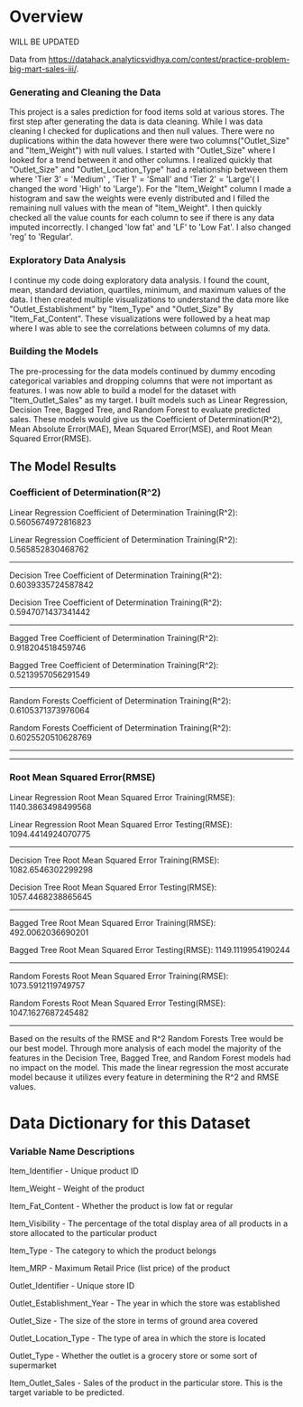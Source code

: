 # Overview


WILL BE UPDATED


Data from https://datahack.analyticsvidhya.com/contest/practice-problem-big-mart-sales-iii/.
### Generating and Cleaning the Data
This project is a sales prediction for food items sold at various stores. The first step after generating the data is data cleaning. While I was data cleaning I checked for duplications and then null values. There were no duplications within the data however there were two columns("Outlet_Size" and "Item_Weight") with null values. I started with "Outlet_Size" where I looked for a trend between it and other columns. I realized quickly that "Outlet_Size" and "Outlet_Location_Type" had a relationship between them where  'Tier 3' = 'Medium' ,  'Tier 1' = 'Small' and 'Tier 2' = 'Large'( I changed the word 'High' to 'Large'). For the "Item_Weight" column I made a histogram and saw the weights were evenly distributed and I filled the remaining null values with the mean of "Item_Weight".  I then quickly checked all the value counts for each column to see if there is any data imputed incorrectly. I changed 'low fat' and 'LF' to 'Low Fat'. I also changed 'reg' to 'Regular'. 

### Exploratory Data Analysis
I continue my code doing exploratory data analysis. I found the count, mean, standard deviation, quartiles, minimum, and maximum values of the data. I then created multiple visualizations to understand the data more like "Outlet_Establishment" by "Item_Type" and "Outlet_Size" By "Item_Fat_Content". These visualizations were followed by a heat map where I was able to see the correlations between columns of my data. 

### Building the Models
The pre-processing for the data models continued by dummy encoding categorical variables and dropping columns that were not important as features. I was now able to build a model for the dataset with "Item_Outlet_Sales" as my target. I built models such as Linear Regression, Decision Tree, Bagged Tree, and Random Forest to evaluate predicted sales. These models would give us the Coefficient of Determination(R^2), Mean Absolute Error(MAE), Mean Squared Error(MSE), and Root Mean Squared Error(RMSE). 

## The Model Results
### Coefficient of Determination(R^2)

Linear Regression Coefficient of Determination Training(R^2): 0.5605674972816823

Linear Regression Coefficient of Determination Training(R^2): 0.565852830468762
________________________________________________________________________________________________________________________________________________________________________________
Decision Tree Coefficient of Determination Training(R^2): 0.6039335724587842

Decision Tree Coefficient of Determination Training(R^2): 0.5947071437341442
________________________________________________________________________________________________________________________________________________________________________________
Bagged Tree Coefficient of Determination Training(R^2): 0.918204518459746

Bagged Tree Coefficient of Determination Training(R^2): 0.5213957056291549
________________________________________________________________________________________________________________________________________________________________________________
Random Forests Coefficient of Determination Training(R^2): 0.6105371373976064

Random Forests Coefficient of Determination Training(R^2): 0.6025520510628769

________________________________________________________________________________________________________________________________________________________________________________
________________________________________________________________________________________________________________________________________________________________________________
### Root Mean Squared Error(RMSE)

Linear Regression Root Mean Squared Error Training(RMSE): 1140.3863498499568

Linear Regression Root Mean Squared Error Testing(RMSE): 1094.4414924070775
________________________________________________________________________________________________________________________________________________________________________________
Decision Tree Root Mean Squared Error Training(RMSE): 1082.6546302299298

Decision Tree Root Mean Squared Error Testing(RMSE): 1057.4468238865645
________________________________________________________________________________________________________________________________________________________________________________
Bagged Tree Root Mean Squared Error Training(RMSE): 492.0062036690201

Bagged Tree Root Mean Squared Error Testing(RMSE): 1149.1119954190244
________________________________________________________________________________________________________________________________________________________________________________
Random Forests Root Mean Squared Error Training(RMSE): 1073.5912119749757

Random Forests Root Mean Squared Error Testing(RMSE): 1047.1627687245482
________________________________________________________________________________________________________________________________________________________________________________
Based on the results of the RMSE and R^2 Random Forests Tree would be our best model. Through more analysis of each model the majority of the features in the Decision Tree, Bagged Tree, and Random Forest models had no impact on the model. This made the linear regression the most accurate model because it utilizes every feature in determining the R^2 and RMSE values. 


# Data Dictionary for this Dataset

### Variable Name	Descriptions

Item_Identifier	- Unique product ID

Item_Weight - Weight of the product

Item_Fat_Content - Whether the product is low fat or regular

Item_Visibility - The percentage of the total display area of all products in a store allocated to the particular product

Item_Type - The category to which the product belongs

Item_MRP - Maximum Retail Price (list price) of the product

Outlet_Identifier - Unique store ID

Outlet_Establishment_Year - The year in which the store was established

Outlet_Size - The size of the store in terms of ground area covered

Outlet_Location_Type - The type of area in which the store is located

Outlet_Type - Whether the outlet is a grocery store or some sort of supermarket

Item_Outlet_Sales - Sales of the product in the particular store. This is the target variable to be predicted.
